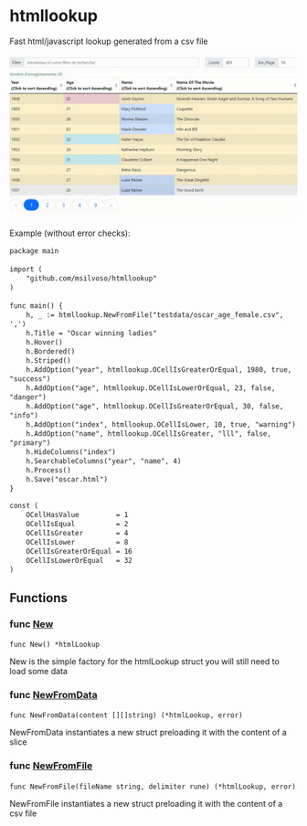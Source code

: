 # htmllookup
Fast html/javascript lookup generated from a csv file

![Example](htmllookup.gif)

Example (without error checks):
```golang
package main

import (
	"github.com/msilvoso/htmllookup"
)

func main() {
	h, _ := htmllookup.NewFromFile("testdata/oscar_age_female.csv", ',')
	h.Title = "Oscar winning ladies"
	h.Hover()
	h.Bordered()
	h.Striped()
	h.AddOption("year", htmllookup.OCellIsGreaterOrEqual, 1980, true, "success")
	h.AddOption("age", htmllookup.OCellIsLowerOrEqual, 23, false, "danger")
	h.AddOption("age", htmllookup.OCellIsGreaterOrEqual, 30, false, "info")
	h.AddOption("index", htmllookup.OCellIsLower, 10, true, "warning")
	h.AddOption("name", htmllookup.OCellIsGreater, "lll", false, "primary")
	h.HideColumns("index")
	h.SearchableColumns("year", "name", 4)
	h.Process()
	h.Save("oscar.html")
}
```

```golang
const (
    OCellHasValue         = 1
    OCellIsEqual          = 2
    OCellIsGreater        = 4
    OCellIsLower          = 8
    OCellIsGreaterOrEqual = 16
    OCellIsLowerOrEqual   = 32
)
```

## Functions

### func [New](/htmllookup.go#L43)

`func New() *htmlLookup`

New is the simple factory for the htmlLookup struct
you will still need to load some data

### func [NewFromData](/htmllookup.go#L50)

`func NewFromData(content [][]string) (*htmlLookup, error)`

NewFromData instantiates a new struct preloading it with the content of a slice

### func [NewFromFile](/htmllookup.go#L61)

`func NewFromFile(fileName string, delimiter rune) (*htmlLookup, error)`

NewFromFile instantiates a new struct preloading it with the content of a csv file


